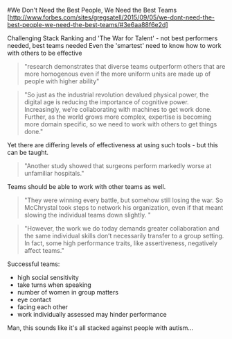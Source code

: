 #We Don't Need the Best People, We Need the Best Teams
[http://www.forbes.com/sites/gregsatell/2015/09/05/we-dont-need-the-best-people-we-need-the-best-teams/#3e6aa88f6e2d]

Challenging Stack Ranking and 'The War for Talent' - not best performers needed, best teams needed
Even the 'smartest' need to know how to work with others to be effective

> "research demonstrates that diverse teams outperform others that are more homogenous even if the more uniform units are made up of people with higher ability"

> "So just as the industrial revolution devalued physical power, the digital age is reducing the importance of cognitive power.  Increasingly, we’re collaborating with machines to get work done.  Further, as the world grows more complex, expertise is becoming more domain specific, so we need to work with others to get things done."

Yet there are differing levels of effectiveness at using such tools - but this can be taught.

> "Another study showed that surgeons perform markedly worse at unfamiliar hospitals."

Teams should be able to work with other teams as well.

> "They were winning every battle, but somehow still losing the war.
> So McChrystal took steps to network his organization, even if that meant
> slowing the individual teams down slightly. "

> "However, the work we do today demands greater collaboration and the
> same individual skills don’t necessarily transfer to a group setting.
> In fact, some high performance traits, like assertiveness,
> negatively affect teams."

Successful teams:
 - high social sensitivity
 - take turns when speaking
 - number of women in group matters
 - eye contact
 - facing each other
 - work individually assessed may hinder performance

Man, this sounds like it's all stacked against people with autism...
